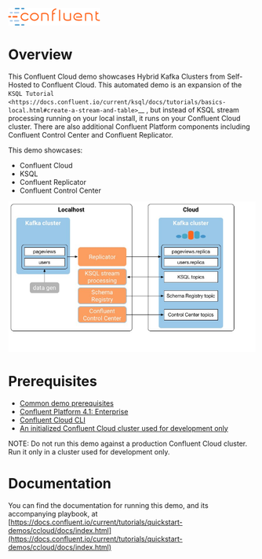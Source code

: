 ![image](../images/confluent-logo-300-2.png)

# Overview

This Confluent Cloud demo showcases Hybrid Kafka Clusters from Self-Hosted to Confluent Cloud. This automated demo is an expansion of the `KSQL Tutorial <https://docs.confluent.io/current/ksql/docs/tutorials/basics-local.html#create-a-stream-and-table>`__ , but instead of KSQL stream processing running on your local install, it runs on your Confluent Cloud cluster. There are also additional Confluent Platform components including Confluent Control Center and Confluent Replicator.

This demo showcases:
* Confluent Cloud
* KSQL
* Confluent Replicator
* Confluent Control Center

![image](docs/images/ccloud-demo-diagram.jpg)

# Prerequisites

* [Common demo prerequisites](https://github.com/confluentinc/quickstart-demos#prerequisites)
* [Confluent Platform 4.1: Enterprise](https://www.confluent.io/download/)
* [Confluent Cloud CLI](https://docs.confluent.io/current/cloud-quickstart.html#step-2-install-ccloud-cli)
* [An initialized Confluent Cloud cluster used for development only](https://confluent.cloud)

NOTE: Do not run this demo against a production Confluent Cloud cluster. Run it only in a cluster used for development only.

# Documentation

You can find the documentation for running this demo, and its accompanying playbook, at [https://docs.confluent.io/current/tutorials/quickstart-demos/ccloud/docs/index.html](https://docs.confluent.io/current/tutorials/quickstart-demos/ccloud/docs/index.html)
